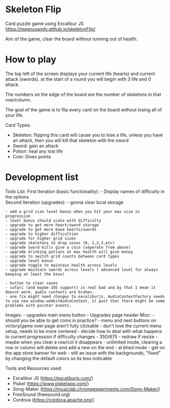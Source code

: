 # Skeleton Flip
Card puzzle game using Excalibur JS
https://magnusandy.github.io/skeletonFlip/

Aim of the game, clear the board without running out of health.

# How to play

The top left of the screen displays your current life (hearts) and current attack (swords). at the start of a round you will begin with 3 life and 0 attack.

The numbers on the edge of the board are the number of skeletons in that row/column.

The goal of the game is to flip every card on the board without losing all of your life.

Card Types: 
 - Skeleton: flipping this card will cause you to lose a life, unless you have an attack, then you will kill that skeleton with the sword
 - Sword: gain an attack
 - Potion: heal any lost life
 - Coin: Gives points

# Development list
Todo List:
First Iteration (basic functionality): 
    - Display names of difficulty in the options  
Second Iteration (upgrades):
    - gonna clear local storage 

    - add a grid size level bonus when you hit your max size in progression
    - level bonus should scale with difficulty
    - upgrade to get more heart/sword storage
    - upgrade to get more base hearts/swords
    - upgrade to higher difficulties
    - upgrade for higher grid sizes
    - upgrade skeletons to drop coins (0, 1,2,3,etc)
    - upgrade sword kills give a coin (seperate from above)
    - upgrade drinking potions at max health will give money
    - upgrade to switch grid counts between card types
    - upgrade level bonus
    - upgrade toggle to maintain health across levels
    - upgrade maintain swords across levels ( advanced level for always keeping at least the base)

    - button to clear saves
    - safari (and maybe IOS support) is real bad and by that I mean it doesnt work. audio contexts are broken.
    - one fix might need changes to excaliburjs, AudioContextFactory needs to use new window.webkitAudioContext, it past that there might be some problems with pointer events.

Images:
    - upgrades main menu button
    - Upgrades page header
Misc:
    - should you be able to get coins in practice? 
    - menu and next buttons on victory/game over page aren't fully clickable
    - don't love the current menu setup, needs to be more centered
    - decide how to deal with what happens to current progression if difficulty changes
    - 350/675
    - redraw if resize
    - maybe when you clear a row/col it disappears
    - unlimited mode, clearing a row or column will delete and add a new on the end
    - al bhed mode
    - get on the app store banner for web
    - still an issue with the backgrounds, "fixed" by changing the default colors so its less noticable

Tools and Resources used: 
- Excalibur JS (https://excaliburjs.com/)
- Piskel (https://www.piskelapp.com/)
- Song-Maker (https://musiclab.chromeexperiments.com/Song-Maker/)
- FreeSound (freesound.org)
- Cordova (https://cordova.apache.org/)

